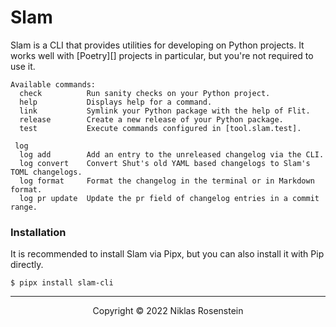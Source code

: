# Slam

Slam is a CLI that provides utilities for developing on Python projects. It works well with
[Poetry][] projects in particular, but you're not required to use it.

<!-- Available Commands -->
```
Available commands:
  check          Run sanity checks on your Python project.
  help           Displays help for a command.
  link           Symlink your Python package with the help of Flit.
  release        Create a new release of your Python package.
  test           Execute commands configured in [tool.slam.test].

 log
  log add        Add an entry to the unreleased changelog via the CLI.
  log convert    Convert Shut's old YAML based changelogs to Slam's TOML changelogs.
  log format     Format the changelog in the terminal or in Markdown format.
  log pr update  Update the pr field of changelog entries in a commit range.
```
<!-- /Available Commands -->

### Installation

It is recommended to install Slam via Pipx, but you can also install it with Pip directly.

    $ pipx install slam-cli

---

<p align="center">Copyright &copy; 2022 Niklas Rosenstein</p>
